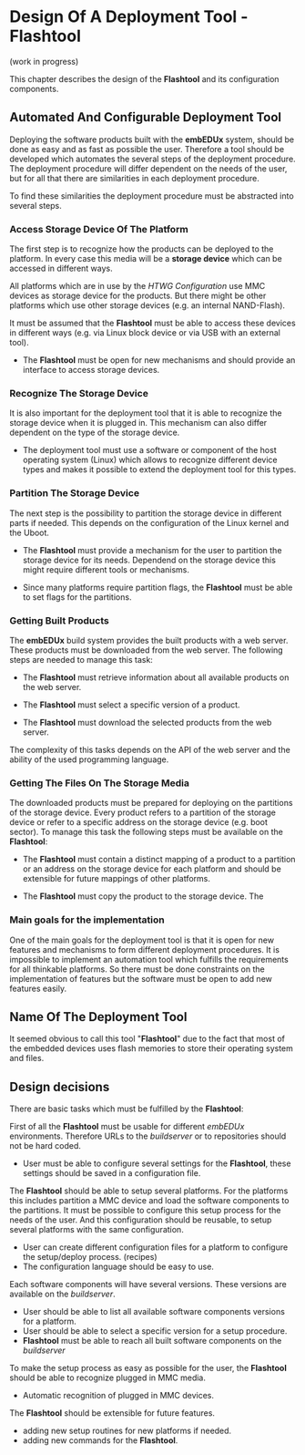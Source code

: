 # Design Of A Deployment Tool - **Flashtool**

(work in progress)

This chapter describes the design of the **Flashtool** and its configuration
components.

## Automated And Configurable Deployment Tool

Deploying the software products built with the **embEDUx** system, should be done
as easy and as fast as possible the user. Therefore a tool should be developed
which automates the several steps of the deployment procedure. The deployment 
procedure will differ dependent on the needs of the user, but for all that there
are similarities in each deployment procedure.

To find these similarities the deployment procedure must be abstracted into
several steps. 

### Access Storage Device Of The Platform 

The first step is to recognize how the products can be deployed to the
platform. In every case this media will be a **storage device** which can be
accessed in different ways.

All platforms which are in use by the *HTWG Configuration* use MMC devices
as storage device for the products. But there might be other platforms which
use other storage devices (e.g. an internal NAND-Flash).

It must be assumed that the **Flashtool** must be able to
access these devices in different ways (e.g. via Linux block device or via
USB with an external tool). 

* The **Flashtool** must be open for new mechanisms and should
    provide an interface to access storage devices.
        

### Recognize The Storage Device

It is also important for the deployment tool that it is able to recognize the
storage device when it is plugged in. This mechanism can also differ
dependent on the type of the storage device.

* The deployment tool must use a software or component of the host operating
    system (Linux) which allows to recognize different device types and makes 
    it possible to extend the deployment tool for this types.


### Partition The Storage Device

The next step is the possibility to partition the storage device in different
parts if needed. This depends on the configuration of the Linux kernel and
the Uboot. 

* The **Flashtool** must provide a mechanism for the user to partition the 
    storage device for its needs. Dependend on the storage device this might
    require different tools or mechanisms.

* Since many platforms require partition flags, the **Flashtool** must be 
    able to set flags for the partitions.


### Getting Built Products

The **embEDUx** build system provides the built products with a web server.
These products must be downloaded from the web server. The following steps
are needed to manage this task:

* The **Flashtool** must retrieve information about all available products on
    the web server.

* The **Flashtool** must select a specific version of a product.

* The **Flashtool** must download the selected products from the web server.

The complexity of this tasks depends on the API of the web server and the 
ability of the used programming language.


### Getting The Files On The Storage Media

The downloaded products must be prepared for deploying on the partitions of the
storage device. Every product refers to a partition of the storage device or
refer to a specific address on the storage device (e.g. boot sector). To manage
this task the following steps must be available on the **Flashtool**:

* The **Flashtool** must contain a distinct mapping of a product to a partition
    or an address on the storage device for each platform and should be
    extensible for future mappings of other platforms.

* The **Flashtool** must copy the product to the storage device. The 



### Main goals for the implementation 

One of the main goals for the deployment tool is that it is open for new
features and mechanisms to form different deployment procedures. It is
impossible to implement an automation tool which fulfills the requirements for
all thinkable platforms. So there must be done constraints on the implementation
of features but the software must be open to add new features easily.

## Name Of The Deployment Tool

It seemed obvious to call this tool "**Flashtool**"
due to the fact that most of the embedded devices uses flash memories to store
their operating system and files.


## Design decisions

There are basic tasks which must be fulfilled by the **Flashtool**:

First of all the **Flashtool** must be usable for different *embEDUx*
environments. Therefore URLs to the *buildserver* or to repositories should not
be hard coded. 

- User must be able to configure several settings for the **Flashtool**, these
    settings should be saved in a configuration file.

The **Flashtool** should be able to setup several platforms. For the platforms
this includes partition a MMC device and load the software components to the
partitions. It must be possible to configure this setup process for the needs of
the user. And this configuration should be reusable, to setup several platforms
with the same configuration.

- User can create different configuration files for a platform to configure the
    setup/deploy process. (recipes)
- The configuration language should be easy to use.

Each software components will have several versions. These versions are
available on the *buildserver*.

- User should be able to list all available software components versions for a
    platform. 
- User should be able to select a specific version for a setup procedure.
- **Flashtool** must be able to reach all built software components on the
    *buildserver*

To make the setup process as easy as possible for the user, the **Flashtool**
should be able to recognize plugged in MMC media. 

- Automatic recognition of plugged in MMC devices.

The **Flashtool** should be extensible for future features.

- adding new setup routines for new platforms if needed.
- adding new commands for the **Flashtool**. 


